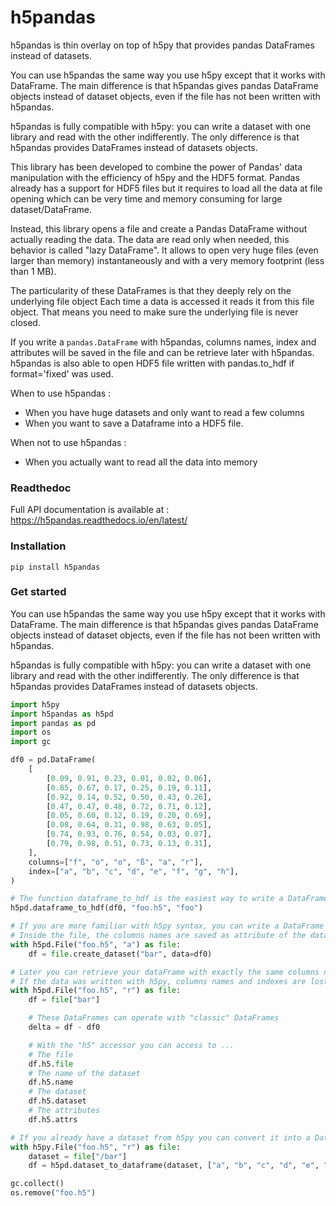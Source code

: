 # h5pandas
h5pandas is thin overlay on top of h5py that provides pandas DataFrames instead of datasets.

You can use h5pandas the same way you use h5py except that it works with DataFrame.
The main difference is that h5pandas gives pandas DataFrame objects instead of dataset objects, even if the file has not been written with h5pandas.

h5pandas is fully compatible with h5py: you can write a dataset with one library and read with the other indifferently.
The only difference is that h5pandas provides DataFrames instead of datasets objects.

This library has been developed to combine the power of Pandas' data manipulation with the efficiency of h5py and the HDF5 format.
Pandas already has a support for HDF5 files but it requires to load all the data at
file opening which can be very time and memory consuming for large dataset/DataFrame.

Instead, this library opens a file and create a Pandas DataFrame without actually reading the data.
The data are read only when needed, this behavior is called "lazy DataFrame".
It allows to open very huge files (even larger than memory) instantaneously and with a very memory footprint (less than 1 MB).

The particularity of these DataFrames is that they deeply rely on the underlying file object
Each time a data is accessed it reads it from this file object.
That means you need to make sure the underlying file is never closed.

If you write a `pandas.DataFrame` with h5pandas, columns names, index and attributes will be saved in the file and can be retrieve later with h5pandas.
h5pandas is also able to open HDF5 file written with pandas.to_hdf if format='fixed' was used.

When to use h5pandas : 
- When you have huge datasets and only want to read a few columns
- When you want to save a Dataframe into a HDF5 file.

When not to use h5pandas : 
- When you actually want to read all the data into memory

### Readthedoc
Full API documentation is available at  : https://h5pandas.readthedocs.io/en/latest/

### Installation
```
pip install h5pandas
```

### Get started

You can use h5pandas the same way you use h5py except that it works with DataFrame.
The main difference is that h5pandas gives pandas DataFrame objects instead of dataset objects, even if the file has not been written with h5pandas.

h5pandas is fully compatible with h5py: you can write a dataset with one library and read with the other indifferently.
The only difference is that h5pandas provides DataFrames instead of datasets objects.
```Python
import h5py
import h5pandas as h5pd
import pandas as pd
import os
import gc

df0 = pd.DataFrame(
    [
        [0.09, 0.91, 0.23, 0.01, 0.02, 0.06],
        [0.85, 0.67, 0.17, 0.25, 0.19, 0.11],
        [0.92, 0.14, 0.52, 0.50, 0.43, 0.26],
        [0.47, 0.47, 0.48, 0.72, 0.71, 0.12],
        [0.05, 0.60, 0.12, 0.19, 0.20, 0.69],
        [0.08, 0.64, 0.31, 0.98, 0.63, 0.05],
        [0.74, 0.93, 0.76, 0.54, 0.03, 0.07],
        [0.79, 0.98, 0.51, 0.73, 0.13, 0.31],
    ],
    columns=["f", "o", "o", "ß", "a", "r"],
    index=["a", "b", "c", "d", "e", "f", "g", "h"],
)

# The function dataframe_to_hdf is the easiest way to write a DataFrame into a HDF5
h5pd.dataframe_to_hdf(df0, "foo.h5", "foo")

# If you are more familiar with h5py syntax, you can write a DataFrame into a HDF5 file with create_dataset
# Inside the file, the columns names are saved as attribute of the dataset.
with h5pd.File("foo.h5", "a") as file:
    df = file.create_dataset("bar", data=df0)

# Later you can retrieve your dataFrame with exactly the same columns names and index.
# If the data was written with h5py, columns names and indexes are lost.
with h5pd.File("foo.h5", "r") as file:
    df = file["bar"]

    # These DataFrames can operate with "classic" DataFrames
    delta = df - df0

    # With the "h5" accessor you can access to ...
    # The file
    df.h5.file
    # The name of the dataset
    df.h5.name
    # The dataset
    df.h5.dataset
    # The attributes
    df.h5.attrs

# If you already have a dataset from h5py you can convert it into a DataFrame with dataset_to_dataframe
with h5py.File("foo.h5", "r") as file:
    dataset = file["/bar"]
    df = h5pd.dataset_to_dataframe(dataset, ["a", "b", "c", "d", "e", "g"])

gc.collect()
os.remove("foo.h5")
```

